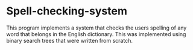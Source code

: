 # Spell-checking-system
This program implements a system that checks the users spelling of any word that belongs in the English dictionary. This was implemented using binary search trees that were written from scratch.
